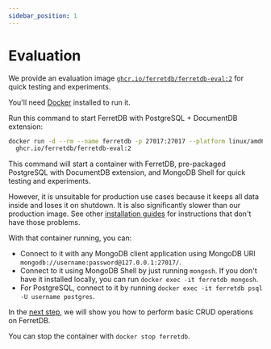 ```yaml
---
sidebar_position: 1
---
```


# Evaluation

We provide an evaluation image
[`ghcr.io/ferretdb/ferretdb-eval:2`](https://ghcr.io/ferretdb/ferretdb-eval:2)
for quick testing and experiments.

You'll need [Docker](https://docs.docker.com/get-docker/) installed to run it.

Run this command to start FerretDB with PostgreSQL + DocumentDB extension:

```sh
docker run -d --rm --name ferretdb -p 27017:27017 --platform linux/amd64 \
  ghcr.io/ferretdb/ferretdb-eval:2
```

This command will start a container with FerretDB, pre-packaged PostgreSQL with DocumentDB extension, and MongoDB Shell for quick testing and experiments.

However, it is unsuitable for production use cases because it keeps all data inside and loses it on shutdown.
It is also significantly slower than our production image.
See other [installation guides](..) for instructions that don't have those problems.

With that container running, you can:

- Connect to it with any MongoDB client application using MongoDB URI `mongodb://username:password@127.0.0.1:27017/`.
- Connect to it using MongoDB Shell by just running `mongosh`.
  If you don't have it installed locally, you can run `docker exec -it ferretdb mongosh`.
- For PostgreSQL, connect to it by running `docker exec -it ferretdb psql -U username postgres`.

In the [next step](usage/concepts.md), we will show you how to perform basic CRUD operations on FerretDB.

You can stop the container with `docker stop ferretdb`.
